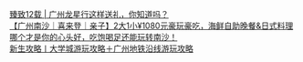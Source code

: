   
[臻致12载 | 广州龙星行这样送礼，你知道吗？](http://www.dianyue.me/archives/292/x3tfax77dbgiryv7/)  
[【广州南沙｜喜来登｜亲子】2大1小¥1080元豪玩豪吃，海鲜自助晚餐&amp;日式料理哪个才是你的心头好，吃饱喝足还能玩转南沙！](http://www.dianyue.me/archives/435/bvzqis84p76mb8mw/)  
[新生攻略丨大学城游玩攻略＋广州地铁沿线游玩攻略](http://www.dianyue.me/archives/342/i6jqu7uxrfsgrztu/)
